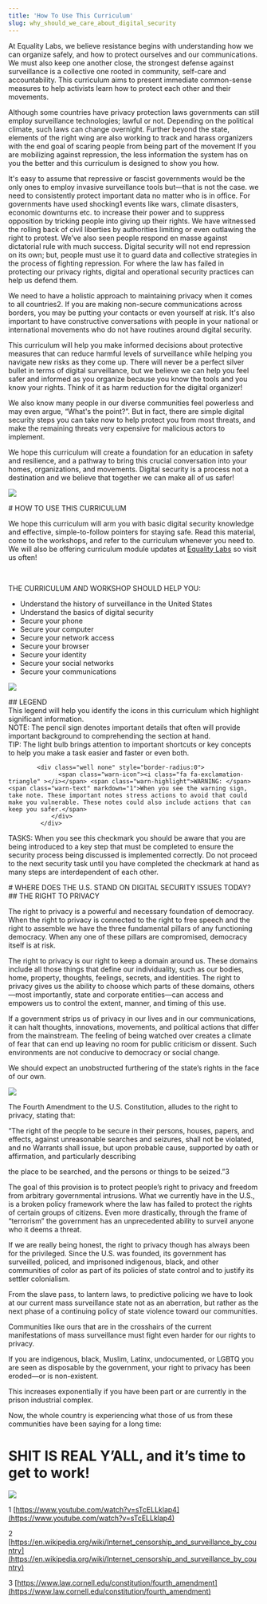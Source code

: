 ```yaml
---
title: 'How To Use This Curriculum'
slug: why_should_we_care_about_digital_security
---
```


At Equality Labs, we believe resistance begins with understanding how we can organize safely, and how to protect ourselves and our communications. We must also keep one another close, the strongest defense against surveillance is a collective one rooted in community, self-care and accountability. This curriculum aims to present immediate common-sense measures to help activists learn how to protect each other and their movements.

Although some countries have privacy protection laws governments can still employ surveillance technologies; lawful or not. Depending on the political climate, such laws can change overnight. Further beyond the state, elements of the right wing are also working to track and harass organizers with the end goal of scaring people from being part of the movement If you are mobilizing against repression, the less information the system has on you the better and this curriculum is designed to show you how.

It's easy to assume that repressive or fascist governments would be the only ones to employ invasive surveillance tools but—that is not the case. we need to consistently protect important data no matter who is in office. For governments have used shocking1 events like wars, climate disasters, economic downturns etc. to increase their power and to suppress opposition by tricking people into giving up their rights. We have witnessed the rolling back of civil liberties by authorities limiting or even outlawing the right to protest. We’ve also seen people respond en masse against dictatorial rule with much success. Digital security will not end repression on its own; but, people must use it to guard data and collective strategies in the process of fighting repression. For where the law has failed in protecting our privacy rights, digital and operational security practices can help us defend them.

We need to have a holistic approach to maintaining privacy when it comes to all countries2. If you are making non-secure communications across borders, you may be putting your contacts or even yourself at risk. It's also important to have constructive conversations with people in your national or international movements who do not have routines around digital security.

This curriculum will help you make informed decisions about protective measures that can reduce harmful levels of surveillance while helping you navigate new risks as they come up. There will never be a perfect silver bullet in terms of digital surveillance, but we believe we can help you feel safer and informed as you organize because you know the tools and you know your rights. Think of it as harm reduction for the digital organizer!

We also know many people in our diverse communities feel powerless and may even argue, “What's the point?”. But in fact, there are simple digital security steps you can take now to help protect you from most threats, and make the remaining threats very expensive for malicious actors to implement.

We hope this curriculum will create a foundation for an education in safety and resilience, and a pathway to bring this crucial conversation into your homes, organizations, and movements. Digital security is a process not a destination and we believe that together we can make all of us safer! 


![](/images/Curriculum_img_5.jpg)


<div class="WHAY_H1" markdown="1"># HOW TO USE THIS CURRICULUM</div>

We hope this curriculum will arm you with basic digital security knowledge and effective, simple-to-follow pointers for staying safe. Read this material, come to the workshops, and refer to the curriculum whenever you need to. We will also be offering curriculum module updates at [Equality Labs](http://www.equalitylabs.org) so visit us often!

&nbsp; 

THE CURRICULUM AND WORKSHOP SHOULD HELP YOU:

* Understand the history of surveillance in the United States
* Understand the basics of digital security
* Secure your phone
* Secure your computer
* Secure your network access
* Secure your browser
* Secure your identity
* Secure your social networks
* Secure your communications


![](/images/Curriculum_img_6.jpg)


<div class="GLBL_H2" markdown="1">## LEGEND</div>
This legend will help you identify the icons in this curriculum which highlight significant information.

<div class="col-xs-12 none">
			<div class="well none" style="border-radius:0" >
                          <span class="note-icon"><i class="fa fa-pencil" ></i></span> <span class="note-highlight">NOTE: </span><span class="note-text" markdown="1">The pencil sign denotes important details that often will provide important background to comprehending the section at hand.</span>
		       </div>
		     </div>

<div class="col-xs-12 none">
			<div class="well none" style="border-radius:0">
                          <span class="tip-icon"><i class="fa fa-lightbulb-o" ></i></span> <span class="tip-highlight">TIP: </span><span class="tip-text" markdown="1">The light bulb brings attention to important shortcuts or key concepts to help you make a task easier and faster or even both.</span>
		       </div>
		     </div>

<div class="col-xs-12 none">
                        
			<div class="well none" style="border-radius:0">
    			  <span class="warn-icon"><i class="fa fa-exclamation-triangle" ></i></span> <span class="warn-highlight">WARNING: </span><span class="warn-text" markdown="1">When you see the warning sign, take note. These important notes stress actions to avoid that could make you vulnerable. These notes could also include actions that can keep you safer.</span>
		        </div>
		     </div>

TASKS: When you see this checkmark you should be aware that you are being introduced to a key step that must be completed to ensure the security process being discussed is implemented correctly. Do not proceed to the next security task until you have completed the checkmark at hand as many steps are interdependent of each other.

<div class="WHAY_H1" markdown="1"># WHERE DOES THE U.S. STAND ON DIGITAL SECURITY ISSUES TODAY?</div>

<div class="GLBL_H2" markdown="1">## THE RIGHT TO PRIVACY</div>

The right to privacy is a powerful and necessary foundation of democracy. When the right to privacy is connected to the right to free speech and the right to assemble we have the three fundamental pillars of any functioning democracy. When any one of these pillars are compromised, democracy itself is at risk.

The right to privacy is our right to keep a domain around us. These domains include all those things that define our individuality, such as our bodies, home, property, thoughts, feelings, secrets, and identities. The right to privacy gives us the ability to choose which parts of these domains, others—most importantly, state and corporate entities—can access and empowers us to control the extent, manner, and timing of this use.

If a government strips us of privacy in our lives and in our communications, it can halt thoughts, innovations, movements, and political actions that differ from the mainstream. The feeling of being watched over creates a climate of fear that can end up leaving no room for public criticism or dissent. Such environments are not conducive to democracy or social change.

We should expect an unobstructed furthering of the state’s rights in the face of our own.


![](/images/Curriculum_img_7.jpg)


The Fourth Amendment to the U.S. Constitution, alludes to the right to privacy, stating that:

“The right of the people to be secure in their persons, houses, papers, and effects, against unreasonable searches and seizures, shall not be violated, and no Warrants shall issue, but upon probable cause, supported by oath or affirmation, and particularly describing

the place to be searched, and the persons or things to be seized.”3

The goal of this provision is to protect people’s right to privacy and freedom from arbitrary governmental intrusions. What we currently have in the U.S., is a broken policy framework where the law has failed to protect the rights of certain groups of citizens. Even more drastically, through the frame of “terrorism” the government has an unprecedented ability to surveil anyone who it deems a threat.

If we are really being honest, the right to privacy though has always been for the privileged. Since the U.S. was founded, its government has surveilled, policed, and imprisoned indigenous, black, and other communities of color as part of its policies of state control and to justify its settler colonialism.

From the slave pass, to lantern laws, to predictive policing we have to look at our current mass surveillance state not as an aberration, but rather as the next phase of a continuing policy of state violence toward our communities.

Communities like ours that are in the crosshairs of the current manifestations of mass surveillance must fight even harder for our rights to privacy.

If you are indigenous, black, Muslim, Latinx, undocumented, or LGBTQ you are seen as disposable by the government, your right to privacy has been eroded—or is non-existent.

This increases exponentially if you have been part or are currently in the prison industrial complex.

Now, the whole country is experiencing what those of us from these communities have been saying for a long time:

# SHIT IS REAL Y’ALL, and it’s time to get to work!


![](/images/Curriculum_img_8.jpg)

1  [https://www.youtube.com/watch?v=sTcELLklap4](https://www.youtube.com/watch?v=sTcELLklap4)

2  [https://en.wikipedia.org/wiki/Internet_censorship_and_surveillance_by_country](https://en.wikipedia.org/wiki/Internet_censorship_and_surveillance_by_country)

3  [https://www.law.cornell.edu/constitution/fourth_amendment](https://www.law.cornell.edu/constitution/fourth_amendment)

